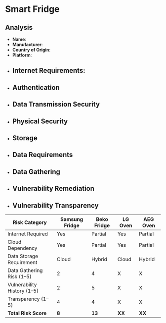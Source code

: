 # Smart Fridge
## Analysis
- **Name**: 
- **Manufacturer**: 
- **Country of Origin**: 
- **Platform**: 
- **Internet Requirements**:
    - 
- **Authentication**
    - 
- **Data Transmission Security**
    - 
- **Physical Security**
    - 
- **Storage**
    - 
- **Data Requirements**
    - 
- **Data Gathering**
    -    
- **Vulnerability Remediation**
    - 
- **Vulnerability Transparency**
    - 


| Risk Category                  | Samsung Fridge | Beko Fridge | LG Oven | AEG Oven |
|--------------------------------|----------------|-------------|---------|----------|
| Internet Required              | Yes            | Partial     | Yes     | Partial  |
| Cloud Dependency               | Yes            | Partial     | Yes     | Partial  |
| Data Storage Requirement       | Cloud          | Hybrid      | Cloud   | Hybrid   |
| Data Gathering Risk (1–5)      | 2              | 4           | X       | X        |
| Vulnerability History (1–5)    | 2              | 5           | X       | X        |
| Transparency (1–5)             | 4              | 4           | X       | X        |
| **Total Risk Score**           | **8**          | **13**      | **XX**  | **XX**   |
